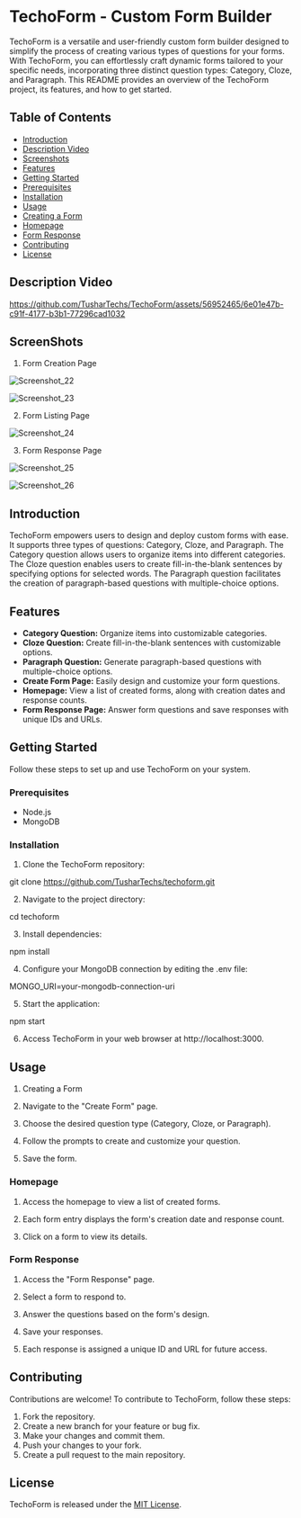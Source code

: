 # TechoForm - Custom Form Builder

TechoForm is a versatile and user-friendly custom form builder designed to simplify the process of creating various types of questions for your forms. With TechoForm, you can effortlessly craft dynamic forms tailored to your specific needs, incorporating three distinct question types: Category, Cloze, and Paragraph. This README provides an overview of the TechoForm project, its features, and how to get started.

## Table of Contents

- [Introduction](#introduction)
- [Description Video](#description-video)
- [Screenshots](#screenshots)
- [Features](#features)
- [Getting Started](#getting-started)
- [Prerequisites](#prerequisites)
- [Installation](#installation)
- [Usage](#usage)
- [Creating a Form](#creating-a-form)
- [Homepage](#homepage)
- [Form Response](#form-response)
- [Contributing](#contributing)
- [License](#license)

## Description Video

https://github.com/TusharTechs/TechoForm/assets/56952465/6e01e47b-c91f-4177-b3b1-77296cad1032

## ScreenShots

1. Form Creation Page

![Screenshot_22](https://github.com/TusharTechs/TechoForm/assets/56952465/972a2ba3-6a15-4b43-84b0-e79e51670e05)

![Screenshot_23](https://github.com/TusharTechs/TechoForm/assets/56952465/3764a66e-3431-4ec7-bc43-db6f67437598)

2. Form Listing Page

![Screenshot_24](https://github.com/TusharTechs/TechoForm/assets/56952465/3e270de9-80cf-4574-a908-442697d4ded7)

3. Form Response Page

![Screenshot_25](https://github.com/TusharTechs/TechoForm/assets/56952465/d8e5871b-162d-4860-964e-8fef3035512a)

![Screenshot_26](https://github.com/TusharTechs/TechoForm/assets/56952465/920c3c33-55af-4a76-907f-8bcd3fd1b798)

## Introduction

TechoForm empowers users to design and deploy custom forms with ease. It supports three types of questions: Category, Cloze, and Paragraph. The Category question allows users to organize items into different categories. The Cloze question enables users to create fill-in-the-blank sentences by specifying options for selected words. The Paragraph question facilitates the creation of paragraph-based questions with multiple-choice options.

## Features

- **Category Question:** Organize items into customizable categories.
- **Cloze Question:** Create fill-in-the-blank sentences with customizable options.
- **Paragraph Question:** Generate paragraph-based questions with multiple-choice options.
- **Create Form Page:** Easily design and customize your form questions.
- **Homepage:** View a list of created forms, along with creation dates and response counts.
- **Form Response Page:** Answer form questions and save responses with unique IDs and URLs.

## Getting Started

Follow these steps to set up and use TechoForm on your system.

### Prerequisites

- Node.js
- MongoDB

### Installation

1. Clone the TechoForm repository:

git clone https://github.com/TusharTechs/techoform.git

2. Navigate to the project directory:

cd techoform

3. Install dependencies:

npm install

4. Configure your MongoDB connection by editing the .env file:

MONGO_URI=your-mongodb-connection-uri

5. Start the application:

npm start

6. Access TechoForm in your web browser at http://localhost:3000.

## Usage

1. Creating a Form

2. Navigate to the "Create Form" page.

3. Choose the desired question type (Category, Cloze, or Paragraph).

4. Follow the prompts to create and customize your question.

5. Save the form.

### Homepage

1. Access the homepage to view a list of created forms.

2. Each form entry displays the form's creation date and response count.

3. Click on a form to view its details.

### Form Response

1. Access the "Form Response" page.

2. Select a form to respond to.

3. Answer the questions based on the form's design.

4. Save your responses.

5. Each response is assigned a unique ID and URL for future access.

## Contributing
Contributions are welcome! To contribute to TechoForm, follow these steps:

1. Fork the repository.
2. Create a new branch for your feature or bug fix.
3. Make your changes and commit them.
4. Push your changes to your fork.
5. Create a pull request to the main repository.

## License
TechoForm is released under the [MIT License](LICENSE).
